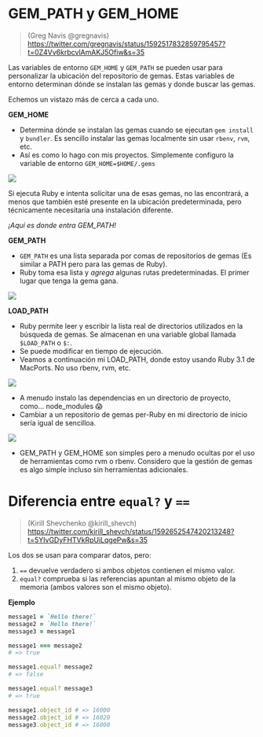 

# GEM_PATH y GEM_HOME

> (Greg Navis @gregnavis) https://twitter.com/gregnavis/status/1592517832859795457?t=0Z4Vv6krbcvlAmAKJ5Ofiw&s=35

Las variables de entorno `GEM_HOME` y `GEM_PATH` se pueden usar para personalizar la ubicación del repositorio de gemas. Estas variables de entorno determinan dónde se instalan las gemas y donde buscar las gemas.

Echemos un vistazo más de cerca a cada uno.

**GEM_HOME**

* Determina dónde se instalan las gemas cuando se ejecutan `gem install` y `bundler`. Es sencillo instalar las gemas localmente sin usar `rbenv`, `rvm`, etc.
* Así es como lo hago con mis proyectos. Simplemente configuro la variable de entorno `GEM_HOME=$HOME/.gems`

![](https://pbs.twimg.com/media/FhnCiPSUcAACxK9?format=jpg&name=large)

Si ejecuta Ruby e intenta solicitar una de esas gemas, no las encontrará, a menos que también esté presente en la ubicación predeterminada, pero técnicamente necesitaría una instalación diferente.

_¡Aquí es donde entra GEM_PATH!_

**GEM_PATH**

* `GEM_PATH` es una lista separada por comas de repositorios de gemas (Es similar a PATH pero para las gemas de Ruby).
* Ruby toma esa lista y _agrega_ algunas rutas predeterminadas. El primer lugar que tenga la gema gana.

![](https://pbs.twimg.com/media/FhnCiyFUAAEwbvS?format=jpg&name=small)

**LOAD_PATH**

* Ruby permite leer y escribir la lista real de directorios utilizados en la búsqueda de gemas. Se almacenan en una variable global llamada `$LOAD_PATH` o `$:`.
* Se puede modificar en tiempo de ejecución.
* Veamos a continuación mi LOAD_PATH, donde estoy usando Ruby 3.1 de MacPorts. No uso rbenv, rvm, etc.

![](https://pbs.twimg.com/media/FhnCjMyUAAMZ6iZ?format=jpg&name=small)

* A menudo instalo las dependencias en un directorio de proyecto, como... node_modules 😱
* Cambiar a un repositorio de gemas per-Ruby en mi directorio de inicio sería igual de sencilloa.

![](https://pbs.twimg.com/media/FhnCjmyUUAAhRrU?format=jpg&name=small)

* GEM_PATH y GEM_HOME son simples pero a menudo ocultas por el uso de herramientas como rvm o rbenv. Considero que la gestión de gemas es algo simple incluso sin herramientas adicionales.


# Diferencia entre `equal?` y `==`

> (Kirill Shevchenko
@kirill_shevch) https://twitter.com/kirill_shevch/status/1592652547420213248?t=5YIvGDyFHTVkRpUiLqgePw&s=35

Los dos se usan para comparar datos, pero:

1. `==` devuelve verdadero si ambos objetos contienen el mismo valor.
2. `equal?` comprueba si las referencias apuntan al mismo objeto de la memoria (ambos valores son el mismo objeto).

**Ejemplo**

```ruby
message1 = `Hello there!`
message2 = `Hello there!`
message3 = message1

message1 === message2
# => true

message1.equal? message2
# => false

message1.equal? message3
# => true

message1.object_id # => 16000
message2.object_id # => 16020
message3.object_id # => 16000
```
